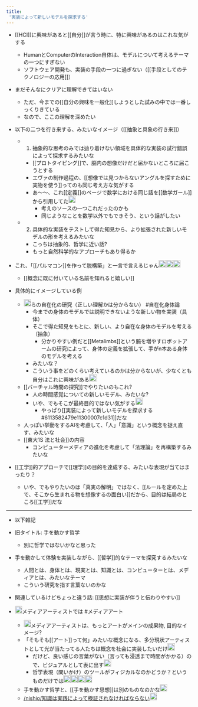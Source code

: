 ```yaml
---
title:
 '実装によって新しいモデルを探求する'
---
```


- [[HCI]]に興味があると[[自分]]が言う時に、特に興味があるのはこれな気がする
    - HumanとComputerのInteraction自体は、モデルについて考えるテーマの一つにすぎない
    - ソフトウェア開発も、実装の手段の一つに過ぎない（[[手段としてのテクノロジーの応用]]）
- まだそんなにクリアに理解できてはいない
    - ただ、今までの[[自分の興味を一般化]]しようとした試みの中では一番しっくりきている
    - なので、ここの理解を深めたい

- 以下の二つを行き来する、みたいなイメージ（[[抽象と具象の行き来]]）
    - 1. 抽象的な思考のみでは辿り着けない領域を具体的な実装の試行錯誤によって探求するみたいな
        - [[プロトタイピング]]で、脳内の想像だけだと届かないところに届こうとする
        - エヴァの制作過程の、[[想像では見つからないアングルを探すために実物を使う]]ってのも同じ考え方な気がする
        - あ〜〜、これ[[定義]]のページで数学における同じ話を[[数学ガール]]から引用してた<img src='https://scrapbox.io/api/pages/blu3mo-public/blu3mo/icon' alt='blu3mo.icon' height="19.5"/>
            - 考えのソースの一つこれだったのかも
            - 同じようなことを数学以外でもできそう、という話がしたい
    - 2. 具体的な実装をテストして得た知見から、より拡張された新しいモデルの形を考えるみたいな
        - こっちは抽象的、哲学に近い話?
        - もっと自然科学的なアプローチもあり得るか

- これ、「[[パルマコン]]を作って脱構築」と一言で言えるじゃん<img src='https://scrapbox.io/api/pages/blu3mo-public/blu3mo/icon' alt='blu3mo.icon' height="19.5"/><img src='https://scrapbox.io/api/pages/blu3mo-public/blu3mo/icon' alt='blu3mo.icon' height="19.5"/><img src='https://scrapbox.io/api/pages/blu3mo-public/blu3mo/icon' alt='blu3mo.icon' height="19.5"/>
    - [[概念に既に付いている名前を知れると嬉しい]]

- 具体的にイメージしている例
    - <img src='https://scrapbox.io/api/pages/blu3mo-public/drinami/icon' alt='drinami.icon' height="19.5"/>らの自在化の研究（正しい理解かは分からない） #自在化身体論
        - 今までの身体のモデルでは説明できないような新しい物を実装（具体）
        - そこで得た知見をもとに、新しい、より自在な身体のモデルを考える（抽象）
            - 分かりやすい例だと[[Metalimbs]]という腕を増やすロボットアームの研究によって、身体の定義を拡張して、手がn本ある身体のモデルを考える
        - みたいな？
        - こういう事をどのくらい考えているのかは分からないが、少なくとも自分はこれに興味がある<img src='https://scrapbox.io/api/pages/blu3mo-public/blu3mo/icon' alt='blu3mo.icon' height="19.5"/>
    - [[バーチャル時間の探究]]でやりたいのもこれ?
        - 人の時間感覚についての新しいモデル、みたいな?
        - いや、でもそこが最終目的ではない気がする<img src='https://scrapbox.io/api/pages/blu3mo-public/blu3mo/icon' alt='blu3mo.icon' height="19.5"/>
            - やっぱり[[実装によって新しいモデルを探求する#6113582479e11300007c1d31]]だな
    - 人っぽい挙動をするAIを考慮して、「人」「意識」という概念を捉え直す、みたいな
    - [[東大1S 法と社会]]の内容
        - コンピューターメディアの進化を考慮して「法理論」を再構築するみたいな

- [[工学]]的アプローチで[[理学]]の目的を達成する、みたいな表現が当てはまったり？
    - いや、でもやりたいのは「真実の解明」ではなく、[[ルールを定めた上で、そこから生まれる物を想像するの面白い]]だから、目的は結局のところ[[工学]]だな

---
- 以下雑記

- 旧タイトル: 手を動かす哲学
    - 別に哲学ではないかなと思った

- 手を動かして体験を実装しながら、[[哲学]]的なテーマを探究するみたいな
    - 人間とは、身体とは、現実とは、知識とは、コンピューターとは、メディアとは、みたいなテーマ
    - こういう研究を指す言葉ないのかな

- 関連しているけどちょっと違う話: [[思想に実装が伴うと伝わりやすい]]

- <img src='https://scrapbox.io/api/pages/blu3mo-public/tkgshn/icon' alt='tkgshn.icon' height="19.5"/>メディアアーティストでは #メディアアート
    - <img src='https://scrapbox.io/api/pages/blu3mo-public/blu3mo/icon' alt='blu3mo.icon' height="19.5"/>メディアアーティストは、もっとアートがメインの成果物, 目的なイメージ?
    - 「そもそも[[アート]]って何」みたいな概念になる、多分現状アーティストとして光が当たってる人たちは概念を社会に実装したいだけ<img src='https://scrapbox.io/api/pages/blu3mo-public/tkgshn/icon' alt='tkgshn.icon' height="19.5"/>
        - だけど、良い感じの言葉がない（言っても浸透まで時間がかかる）ので、ビジュアルとして表に出す<img src='https://scrapbox.io/api/pages/blu3mo-public/tkgshn/icon' alt='tkgshn.icon' height="19.5"/>
        - 哲学表現（問いかけ）のツールがフィジカルなのかどうか？というものだけでは<img src='https://scrapbox.io/api/pages/blu3mo-public/tkgshn/icon' alt='tkgshn.icon' height="19.5"/><img src='https://scrapbox.io/api/pages/blu3mo-public/tkgshn/icon' alt='tkgshn.icon' height="19.5"/><img src='https://scrapbox.io/api/pages/blu3mo-public/tkgshn/icon' alt='tkgshn.icon' height="19.5"/><img src='https://scrapbox.io/api/pages/blu3mo-public/tkgshn/icon' alt='tkgshn.icon' height="19.5"/>
    - 手を動かす哲学と、[[手を動かす思想]]は別のものなのかな<img src='https://scrapbox.io/api/pages/blu3mo-public/tkgshn/icon' alt='tkgshn.icon' height="19.5"/>
    - [/nishio/知識は実践によって検証されなければならない](https://scrapbox.io/nishio/知識は実践によって検証されなければならない)<img src='https://scrapbox.io/api/pages/blu3mo-public/tkgshn/icon' alt='tkgshn.icon' height="19.5"/>
